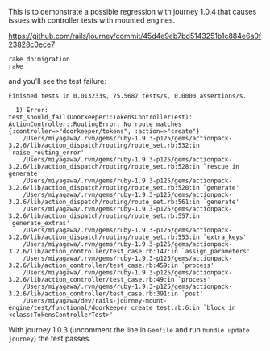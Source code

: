 This is to demonstrate a possible regression with journey 1.0.4 that
causes issues with controller tests with mounted engines.

https://github.com/rails/journey/commit/45d4e9eb7bd5143251b1c884e6a0f23828c0ece7

```
rake db:migration
rake
```

and you'll see the test failure:

```
Finished tests in 0.013233s, 75.5687 tests/s, 0.0000 assertions/s.

  1) Error:
test_should_fail(Doorkeeper::TokensControllerTest):
ActionController::RoutingError: No route matches {:controller=>"doorkeeper/tokens", :action=>"create"}
    /Users/miyagawa/.rvm/gems/ruby-1.9.3-p125/gems/actionpack-3.2.6/lib/action_dispatch/routing/route_set.rb:532:in `raise_routing_error'
    /Users/miyagawa/.rvm/gems/ruby-1.9.3-p125/gems/actionpack-3.2.6/lib/action_dispatch/routing/route_set.rb:528:in `rescue in generate'
    /Users/miyagawa/.rvm/gems/ruby-1.9.3-p125/gems/actionpack-3.2.6/lib/action_dispatch/routing/route_set.rb:520:in `generate'
    /Users/miyagawa/.rvm/gems/ruby-1.9.3-p125/gems/actionpack-3.2.6/lib/action_dispatch/routing/route_set.rb:561:in `generate'
    /Users/miyagawa/.rvm/gems/ruby-1.9.3-p125/gems/actionpack-3.2.6/lib/action_dispatch/routing/route_set.rb:557:in `generate_extras'
    /Users/miyagawa/.rvm/gems/ruby-1.9.3-p125/gems/actionpack-3.2.6/lib/action_dispatch/routing/route_set.rb:553:in `extra_keys'
    /Users/miyagawa/.rvm/gems/ruby-1.9.3-p125/gems/actionpack-3.2.6/lib/action_controller/test_case.rb:147:in `assign_parameters'
    /Users/miyagawa/.rvm/gems/ruby-1.9.3-p125/gems/actionpack-3.2.6/lib/action_controller/test_case.rb:459:in `process'
    /Users/miyagawa/.rvm/gems/ruby-1.9.3-p125/gems/actionpack-3.2.6/lib/action_controller/test_case.rb:49:in `process'
    /Users/miyagawa/.rvm/gems/ruby-1.9.3-p125/gems/actionpack-3.2.6/lib/action_controller/test_case.rb:391:in `post'
    /Users/miyagawa/dev/rails-journey-mount-engine/test/functional/doorkeeper_create_test.rb:6:in `block in <class:TokensControllerTest>'
```

With journey 1.0.3 (uncomment the line in `Gemfile` and run `bundle update journey`) the test passes.
